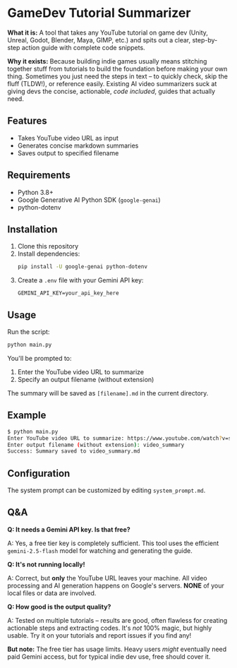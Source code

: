 # GameDev Tutorial Summarizer

**What it is:** A tool that takes any YouTube tutorial on game dev (Unity, Unreal, Godot, Blender, Maya, GIMP, etc.) and spits out a clear, step-by-step action guide with complete code snippets.

**Why it exists:** Because building indie games usually means stitching together stuff from tutorials to build the foundation before making your own thing. Sometimes you just need the steps in text – to quickly check, skip the fluff (TLDW!), or reference easily. Existing AI video summarizers suck at giving devs the concise, actionable, *code included*, guides that actually need.

## Features
- Takes YouTube video URL as input
- Generates concise markdown summaries
- Saves output to specified filename

## Requirements
- Python 3.8+
- Google Generative AI Python SDK (`google-genai`)
- python-dotenv

## Installation
1. Clone this repository
2. Install dependencies:
   ```bash
   pip install -U google-genai python-dotenv
   ```
3. Create a `.env` file with your Gemini API key:
   ```
   GEMINI_API_KEY=your_api_key_here
   ```

## Usage
Run the script:
```bash
python main.py
```
You'll be prompted to:
1. Enter the YouTube video URL to summarize
2. Specify an output filename (without extension)

The summary will be saved as `[filename].md` in the current directory.

## Example
```bash
$ python main.py
Enter YouTube video URL to summarize: https://www.youtube.com/watch?v=soMeV1de0id
Enter output filename (without extension): video_summary
Success: Summary saved to video_summary.md
```

## Configuration
The system prompt can be customized by editing `system_prompt.md`.


## Q&A

**Q: It needs a Gemini API key. Is that free?**
    
A: Yes, a free tier key is completely sufficient. This tool uses the efficient `gemini-2.5-flash` model for watching and generating the guide.

**Q: It's not running locally!**

A: Correct, but **only** the YouTube URL leaves your machine. All video processing and AI generation happens on Google's servers. **NONE** of your local files or data are involved.

**Q: How good is the output quality?**

A: Tested on multiple tutorials – results are good, often flawless for creating actionable steps and extracting codes. It's *not* 100% magic, but highly usable. Try it on your tutorials and report issues if you find any!

**But note:** The free tier has usage limits. Heavy users *might* eventually need paid Gemini access, but for typical indie dev use, free should cover it.
